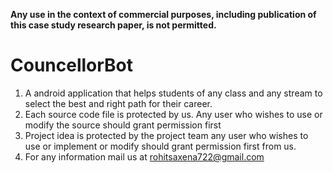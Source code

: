 **Any use in the context of commercial purposes, including publication of this case study research paper, is not permitted.**
# CouncellorBot
1. A android application that helps students of any class and any stream to select the best and right path for their career.    
2. Each source code file is protected by us. Any user who wishes to use or modify the source should grant permission first
3. Project idea is protected by the project team any user who wishes to use or implement or modify should grant permission first from us.
4. For any information mail us at rohitsaxena722@gmail.com 
